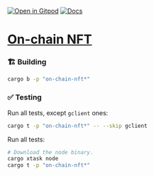 [![Open in Gitpod](https://img.shields.io/badge/Open_in-Gitpod-white?logo=gitpod)](https://gitpod.io/#FOLDER=on-chain-nft/https://github.com/gear-foundation/dapps)
[![Docs](https://img.shields.io/github/actions/workflow/status/gear-foundation/dapps/contracts-build.yml?logo=rust&label=docs)](https://dapps.gear.rs/on_chain_nft_io)

# [On-chain NFT](https://wiki.gear-tech.io/docs/examples/onchain-nft)

### 🏗️ Building

```sh
cargo b -p "on-chain-nft*"
```

### ✅ Testing

Run all tests, except `gclient` ones:
```sh
cargo t -p "on-chain-nft*" -- --skip gclient
```

Run all tests:
```sh
# Download the node binary.
cargo xtask node
cargo t -p "on-chain-nft*"
```
